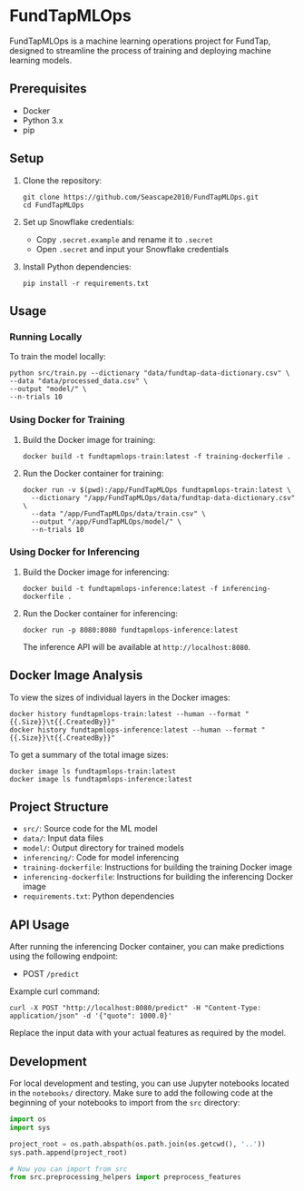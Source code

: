 # FundTapMLOps

FundTapMLOps is a machine learning operations project for FundTap, designed to streamline the process of training and deploying machine learning models.

## Prerequisites

- Docker
- Python 3.x
- pip

## Setup

1. Clone the repository:
   ```
   git clone https://github.com/Seascape2010/FundTapMLOps.git
   cd FundTapMLOps
   ```

2. Set up Snowflake credentials:
   - Copy `.secret.example` and rename it to `.secret`
   - Open `.secret` and input your Snowflake credentials

3. Install Python dependencies:
   ```
   pip install -r requirements.txt
   ```

## Usage

### Running Locally

To train the model locally:

```
python src/train.py --dictionary "data/fundtap-data-dictionary.csv" \
--data "data/processed_data.csv" \
--output "model/" \
--n-trials 10
```

### Using Docker for Training

1. Build the Docker image for training:
   ```
   docker build -t fundtapmlops-train:latest -f training-dockerfile .
   ```

2. Run the Docker container for training:
   ```
   docker run -v $(pwd):/app/FundTapMLOps fundtapmlops-train:latest \
     --dictionary "/app/FundTapMLOps/data/fundtap-data-dictionary.csv" \
     --data "/app/FundTapMLOps/data/train.csv" \
     --output "/app/FundTapMLOps/model/" \
     --n-trials 10
   ```

### Using Docker for Inferencing

1. Build the Docker image for inferencing:
   ```
   docker build -t fundtapmlops-inference:latest -f inferencing-dockerfile .
   ```

2. Run the Docker container for inferencing:
   ```
   docker run -p 8080:8080 fundtapmlops-inference:latest
   ```

   The inference API will be available at `http://localhost:8080`.

## Docker Image Analysis

To view the sizes of individual layers in the Docker images:

```
docker history fundtapmlops-train:latest --human --format "{{.Size}}\t{{.CreatedBy}}"
docker history fundtapmlops-inference:latest --human --format "{{.Size}}\t{{.CreatedBy}}"
```

To get a summary of the total image sizes:

```
docker image ls fundtapmlops-train:latest
docker image ls fundtapmlops-inference:latest
```

## Project Structure

- `src/`: Source code for the ML model
- `data/`: Input data files
- `model/`: Output directory for trained models
- `inferencing/`: Code for model inferencing
- `training-dockerfile`: Instructions for building the training Docker image
- `inferencing-dockerfile`: Instructions for building the inferencing Docker image
- `requirements.txt`: Python dependencies

## API Usage

After running the inferencing Docker container, you can make predictions using the following endpoint:

- POST `/predict`

Example curl command:
```
curl -X POST "http://localhost:8080/predict" -H "Content-Type: application/json" -d '{"quote": 1000.0}'
```

Replace the input data with your actual features as required by the model.

## Development

For local development and testing, you can use Jupyter notebooks located in the `notebooks/` directory. Make sure to add the following code at the beginning of your notebooks to import from the `src` directory:

```python
import os
import sys

project_root = os.path.abspath(os.path.join(os.getcwd(), '..'))
sys.path.append(project_root)

# Now you can import from src
from src.preprocessing_helpers import preprocess_features
```